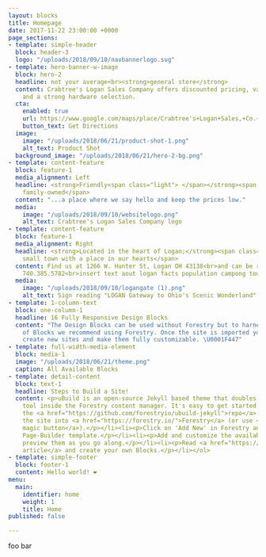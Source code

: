 ```yaml
---
layout: blocks
title: Homepage
date: 2017-11-22 23:00:00 +0000
page_sections:
- template: simple-header
  block: header-3
  logo: "/uploads/2018/09/10/navbannerlogo.svg"
- template: hero-banner-w-image
  block: hero-2
  headline: not your average<br><strong>general store</strong>
  content: Crabtree's Logan Sales Company offers discounted pricing, variety of product
    and a strong hardware selection.
  cta:
    enabled: true
    url: https://www.google.com/maps/place/Crabtree's+Logan+Sales,+Co.+(LS)/@39.543473,-82.4283297,17z/data=!3m1!4b1!4m5!3m4!1s0x8847efb15f380f49:0x251ab97333f97024!8m2!3d39.543473!4d-82.426141
    button_text: Get Directions
  image:
    image: "/uploads/2018/06/21/product-shot-1.png"
    alt_text: Product Shot
  background_image: "/uploads/2018/06/21/hero-2-bg.png"
- template: content-feature
  block: feature-1
  media_alignment: Left
  headline: <strong>Friendly<span class="light"> </span></strong><span class="light">&amp;
    family-owned</span>
  content: "...a place where we say hello and keep the prices low."
  media:
    image: "/uploads/2018/09/10/websitelogo.png"
    alt_text: Crabtree's Logan Sales Company logo
- template: content-feature
  block: feature-1
  media_alignment: Right
  headline: <strong>Located in the heart of Logan;</strong><span class="light"> a
    small town with a place in our hearts</span>
  content: Find us at 1266 W. Hunter St, Logan OH 43138<br>and can be reached by phone
    740.385.5782<br>insert text aout logan facts population campong tourism best peeps
  media:
    image: "/uploads/2018/09/10/logangate (1).png"
    alt_text: Sign reading "LOGAN Gateway to Ohio's Scenic Wonderland"
- template: 1-column-text
  block: one-column-1
  headline: 16 Fully Responsive Design Blocks
  content: "The Design Blocks can be used without Forestry but to harness the power
    of Blocks we recommend using Forestry. Once the site is imported you can immediately
    create new sites and make them fully customizable. \U0001F447"
- template: full-width-media-element
  block: media-1
  image: "/uploads/2018/06/21/theme.png"
  caption: All Available Blocks
- template: detail-content
  block: text-1
  headline: Steps to Build a Site!
  content: <p>uBuild is an open-source Jekyll based theme that doubles as a builder
    tool inside the Forestry content manager. It's easy to get started!</p><ol><li><p>Fork
    the <a href="https://github.com/forestryio/ubuild-jekyll">repo</a> and import
    the site into <a href="https://forestry.io/">Forestry</a> (or use <a href="https://forestry.io/blog/ubuild-a-new-theme-for-static-sites-using-blocks#even-quicker-start">our
    magic button</a>).</p></li><li><p>Click on 'Add New' in Forestry and select the
    Page-Builder template.</p></li><li><p>Add and customize the available Blocks and
    preview them as you go along.</p></li><li><p>Read <a href="https://forestry.io/blog/ubuild-a-new-theme-for-static-sites-using-blocks/">our
    article</a> and create your own Blocks.</p></li></ol>
- template: simple-footer
  block: footer-1
  content: Hello world! ❤︎
menu:
  main:
    identifier: home
    weight: 1
    title: Home
published: false

---
```

foo bar